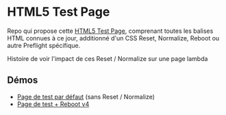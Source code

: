 # HTML5 Test Page

Repo qui propose cette [HTML5 Test Page](https://github.com/cbracco/html5-test-page), comprenant toutes les balises HTML connues à ce jour, additionné d'un CSS Reset, Normalize, Reboot ou autre Preflight spécifique.

Histoire de voir l'impact de ces Reset / Normalize sur une page lambda

## Démos

- [Page de test par défaut](https://jeremie-oclock.github.io/HTML5-Test-Page/default.html) (sans Reset / Normalize)
- [Page de test + Reboot v4](https://jeremie-oclock.github.io/HTML5-Test-Page/reboot-v4.html)